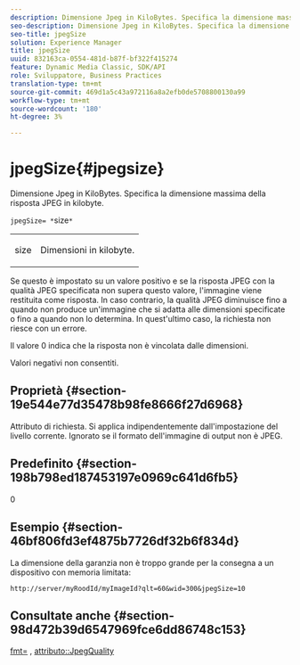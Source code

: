 ```yaml
---
description: Dimensione Jpeg in KiloBytes. Specifica la dimensione massima della risposta JPEG in kilobyte.
seo-description: Dimensione Jpeg in KiloBytes. Specifica la dimensione massima della risposta JPEG in kilobyte.
seo-title: jpegSize
solution: Experience Manager
title: jpegSize
uuid: 832163ca-0554-481d-b87f-bf322f415274
feature: Dynamic Media Classic, SDK/API
role: Sviluppatore, Business Practices
translation-type: tm+mt
source-git-commit: 469d1a5c43a972116a8a2efb0de5708800130a99
workflow-type: tm+mt
source-wordcount: '180'
ht-degree: 3%

---
```



# jpegSize{#jpegsize}

Dimensione Jpeg in KiloBytes. Specifica la dimensione massima della risposta JPEG in kilobyte.

`jpegSize= *`size`*`

<table id="simpletable_EC2A8D8B65854B45B9CB184DA1069355"> 
 <tr class="strow"> 
  <td class="stentry"> <p><span class="codeph"> <span class="varname"> size</span></span> </p> </td> 
  <td class="stentry"> <p>Dimensioni in kilobyte. </p></td> 
 </tr> 
</table>

Se questo è impostato su un valore positivo e se la risposta JPEG con la qualità JPEG specificata non supera questo valore, l&#39;immagine viene restituita come risposta. In caso contrario, la qualità JPEG diminuisce fino a quando non produce un&#39;immagine che si adatta alle dimensioni specificate o fino a quando non lo determina. In quest&#39;ultimo caso, la richiesta non riesce con un errore.

Il valore 0 indica che la risposta non è vincolata dalle dimensioni.

Valori negativi non consentiti.

## Proprietà {#section-19e544e77d35478b98fe8666f27d6968}

Attributo di richiesta. Si applica indipendentemente dall&#39;impostazione del livello corrente. Ignorato se il formato dell&#39;immagine di output non è JPEG.

## Predefinito {#section-198b798ed187453197e0969c641d6fb5}

0

## Esempio {#section-46bf806fd3ef4875b7726df32b6f834d}

La dimensione della garanzia non è troppo grande per la consegna a un dispositivo con memoria limitata:

`http://server/myRoodId/myImageId?qlt=60&wid=300&jpegSize=10`

## Consultate anche {#section-98d472b39d6547969fce6dd86748c153}

[fmt=](../../../../../is-api/http-ref/image-serving-api-ref/c-http-protocol-reference/c-command-reference/r-is-http-fmt.md#reference-cdf10043423b45ba9fe15157fb3ae37a) ,  [attributo::JpegQuality](../../../../../is-api/image-catalog/image-serving-api-ref/c-image-catalog-reference/c-attributes-reference/r-jpegquality.md#reference-4a879e7c46024c8a898a9fd226f9eb09)
